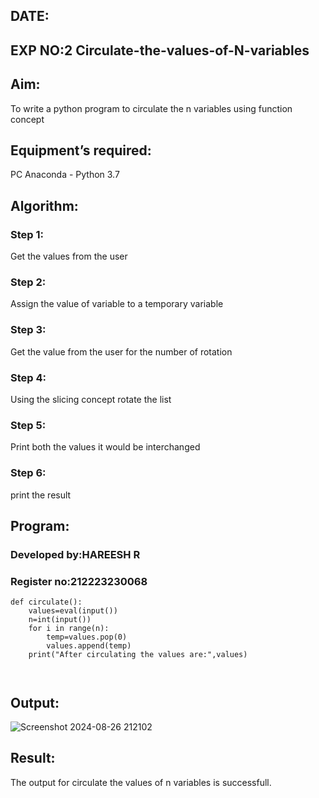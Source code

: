 ## DATE:
## EXP NO:2 Circulate-the-values-of-N-variables
## Aim:
To write a python program to circulate the n variables using function concept
## Equipment’s required:
PC
Anaconda - Python 3.7
## Algorithm: 
### Step 1: 
Get the values from the user
### Step 2: 
Assign the value of variable to a temporary variable
### Step 3: 
Get the value from the user for the number of rotation
### Step 4: 
Using the slicing concept rotate the list
### Step 5: 
Print both the values it would be interchanged
### Step 6: 
print the result
## Program:


### Developed by:HAREESH R
### Register no:212223230068
```
def circulate():
    values=eval(input())
    n=int(input())
    for i in range(n):
        temp=values.pop(0)
        values.append(temp)
    print("After circulating the values are:",values)



```
## Output:

![Screenshot 2024-08-26 212102](https://github.com/user-attachments/assets/9716319a-08f6-479e-9e10-6f9893d797b8)

## Result:
The output for circulate the values of n variables is successfull.
